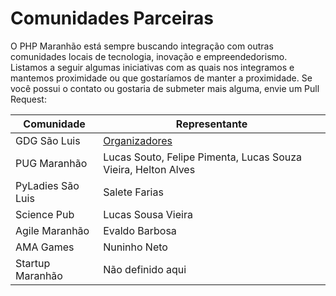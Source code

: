Comunidades Parceiras
=====================

O PHP Maranhão está sempre buscando integração com outras comunidades locais de tecnologia, inovação e empreendedorismo.
Listamos a seguir algumas iniciativas com as quais nos integramos e mantemos proximidade ou que gostaríamos de manter a proximidade.
Se você possui o contato ou gostaria de submeter mais alguma, envie um Pull Request:


| Comunidade            | Representante         |
|-----------------------|-----------------------|
| GDG São Luis          | [Organizadores](https://developers.google.com/groups/chapter/110989914818554163164/)|
| PUG Maranhão          | Lucas Souto, Felipe Pimenta, Lucas Souza Vieira, Helton Alves|
| PyLadies São Luis	    | Salete Farias         |
| Science Pub           | Lucas Sousa Vieira    |
| Agile Maranhão        | Evaldo Barbosa        |
| AMA Games             | Nuninho Neto          |
| Startup Maranhão      | Não definido aqui     |

